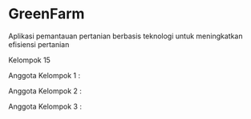 # GreenFarm
Aplikasi pemantauan pertanian berbasis teknologi untuk meningkatkan efisiensi pertanian

Kelompok 15

Anggota Kelompok 1 : 

Anggota Kelompok 2 : 

Anggota Kelompok 3 : 


